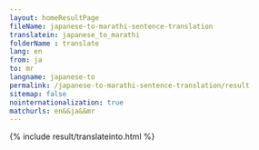 ```yaml
---
layout: homeResultPage
fileName: japanese-to-marathi-sentence-translation
translatein: japanese_to_marathi
folderName : translate
lang: en
from: ja
to: mr
langname: japanese-to
permalink: /japanese-to-marathi-sentence-translation/result
sitemap: false
nointernationalization: true
matchurls: en&&ja&&mr
---
```

{% include result/translateinto.html %}

<script src="/js/result/translation.js" data-foldername="{{page.folderName}}" data-lang="{{page.lang}}"></script>
